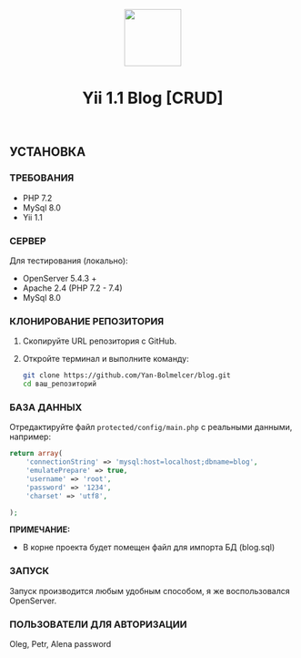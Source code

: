 <p align="center">
    <a href="https://github.com/yiisoft" target="_blank">
        <img src="https://avatars0.githubusercontent.com/u/993323" height="100px">
    </a>
    <h1 align="center">Yii 1.1 Blog [CRUD]</h1>
    <br>
</p>

## УСТАНОВКА

### ТРЕБОВАНИЯ

- PHP 7.2
- MySql 8.0
- Yii 1.1

### СЕРВЕР

Для тестирования (локально):
- OpenServer 5.4.3 +
- Apache 2.4 (PHP 7.2 - 7.4)
- MySql 8.0

### КЛОНИРОВАНИЕ РЕПОЗИТОРИЯ 

1. Скопируйте URL репозитория с GitHub.
2. Откройте терминал и выполните команду:

   ```bash
   git clone https://github.com/Yan-Bolmelcer/blog.git
   cd ваш_репозиторий
   ```


### БАЗА ДАННЫХ

Отредактируйте файл `protected/config/main.php` с реальными данными, например:

```php
return array(
	'connectionString' => 'mysql:host=localhost;dbname=blog',
	'emulatePrepare' => true,
	'username' => 'root',
	'password' => '1234',
	'charset' => 'utf8',

);
```

**ПРИМЕЧАНИЕ:**

- В корне проекта будет помещен файл для импорта БД (blog.sql)

### ЗАПУСК

Запуск производится любым удобным способом, я же воспользовался OpenServer.


### ПОЛЬЗОВАТЕЛИ ДЛЯ АВТОРИЗАЦИИ

Oleg, Petr, Alena
password
